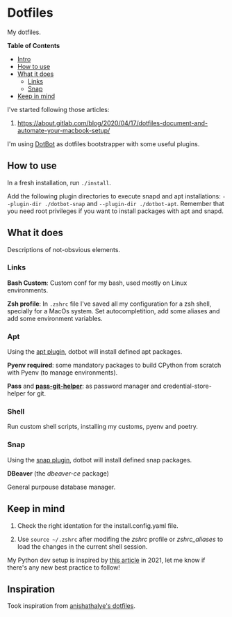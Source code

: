 # Dotfiles

My dotfiles.

**Table of Contents**

- [Intro](#intro)
- [How to use](#how-to-use)
- [What it does](#what-it-does)
  - [Links](#links)
  - [Snap](#snap)
- [Keep in mind](#keep-in-mind)

I've started following those articles:

1. https://about.gitlab.com/blog/2020/04/17/dotfiles-document-and-automate-your-macbook-setup/

I'm using [DotBot](https://github.com/anishathalye/dotbot) as dotfiles bootstrapper with some useful plugins.

## How to use

In a fresh installation, run `./install`.

Add the following plugin directories to execute snapd and apt installations: `--plugin-dir ./dotbot-snap` and `--plugin-dir ./dotbot-apt`. Remember that you need root privileges if you want to install packages with apt and snapd.

## What it does

Descriptions of not-obsvious elements.

### Links

**Bash Custom**: Custom conf for my bash, used mostly on Linux environments.

**Zsh profile**: In `.zshrc` file I've saved all my configuration for a zsh shell, specially for a MacOs system. Set autocompletition, add some aliases and add some environment variables.

### Apt

Using the [apt plugin](https://github.com/bryant1410/dotbot-apt), dotbot will install defined apt packages.

**Pyenv required**: some mandatory packages to build CPython from scratch with Pyenv (to manage environments).

**Pass** and **[pass-git-helper](https://github.com/languitar/pass-git-helper)**: as password manager and credential-store-helper for git.

### Shell

Run custom shell scripts, installing my customs, pyenv and poetry.

### Snap

Using the [snap plugin](https://github.com/DrDynamic/dotbot-snap), dotbot will install defined snap packages.

**DBeaver** (the _dbeaver-ce_ package)

General purpouse database manager.

## Keep in mind

1. Check the right identation for the install.config.yaml file.

2. Use `source ~/.zshrc` after modifing the _zshrc_ profile or _zshrc_aliases_ to load the changes in the current shell session.

My Python dev setup is inspired by [this article](https://mitelman.engineering/blog/python-best-practice/automating-python-best-practices-for-a-new-project/) in 2021, let me know if there's any new best practice to follow!

## Inspiration

Took inspiration from [anishathalye's dotfiles](https://github.com/anishathalye/dotfiles).
